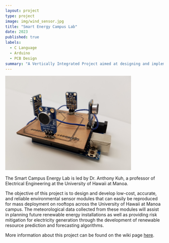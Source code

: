 ```yaml
---
layout: project
type: project
image: img/wind_sensor.jpg
title: "Smart Energy Campus Lab"
date: 2023
published: true
labels:
  - C Language
  - Arduino
  - PCB Design
summary: "A Vertically Integrated Project aimed at designing and implementing weather sensor modules at the University of Manoa."
---
```


<img width="400px" class="rounded float-start pe-4" src="../img/wind_sensor.jpg">


The Smart Campus Energy Lab is led by Dr. Anthony Kuh, a professor of Electrical Engineering at the University of Hawaii at Manoa.

The objective of this project is to design and develop low-cost, accurate, and reliable environmental sensor modules that can easily be reproduced for mass deployment on rooftops across the University of Hawaii at Manoa campus. The meteorological data collected from these modules will assist in planning future renewable energy installations as well as providing risk mitigation for electricity generation through the development of renewable resource prediction and forecasting algorithms.

More information about this project can be found on the wiki page [here](https://wiki.scel-hawaii.org/doku.php?id=introduction).
